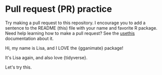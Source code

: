 # Pull request (PR) practice

Try making a pull request to this repository. I encourage you to add a sentence to the README (this) file with your name and favorite R package. Need help learning how to make a pull request? See the [usethis](https://usethis.r-lib.org/articles/articles/pr-functions.html) documentation about it.

Hi, my name is Lisa, and I LOVE the {gganimate} package!

It's Lisa again, and also love {tidyverse}.

Let's try this.
